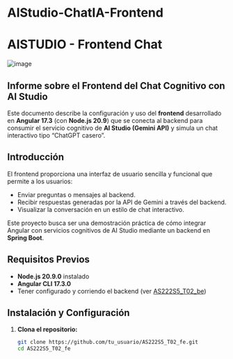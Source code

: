 # AIStudio-ChatIA-Frontend 
# AISTUDIO - Frontend Chat  

![image](https://github.com/user-attachments/assets/60846cfd-34ab-4978-80a7-a9f794f811ba)  

## Informe sobre el Frontend del Chat Cognitivo con AI Studio  

Este documento describe la configuración y uso del **frontend** desarrollado en **Angular 17.3** (con **Node.js 20.9**) que se conecta al backend para consumir el servicio cognitivo de **AI Studio (Gemini API)** y simula un chat interactivo tipo “ChatGPT casero”.  

## Introducción  

El frontend proporciona una interfaz de usuario sencilla y funcional que permite a los usuarios:  
- Enviar preguntas o mensajes al backend.  
- Recibir respuestas generadas por la API de Gemini a través del backend.  
- Visualizar la conversación en un estilo de chat interactivo.  

Este proyecto busca ser una demostración práctica de cómo integrar Angular con servicios cognitivos de AI Studio mediante un backend en **Spring Boot**.  

## Requisitos Previos  

- **Node.js 20.9.0** instalado  
- **Angular CLI 17.3.0**  
- Tener configurado y corriendo el backend (ver [AS222S5_T02_be]([../AS222S5_T02_be](https://github.com/AngelCastillaDev/AIStudio-ChatIA-Backend)))  

## Instalación y Configuración  

1. **Clona el repositorio:**  

   ```bash
   git clone https://github.com/tu_usuario/AS222S5_T02_fe.git
   cd AS222S5_T02_fe
